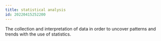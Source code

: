 ```yaml
---
title: statistical analysis
id: 20220415252200
---
```


The collection and interpretation of data in order to uncover patterns and trends with the use of statistics. 
